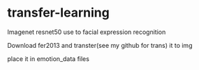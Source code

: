 # transfer-learning
Imagenet resnet50 use to facial expression recognition

Download fer2013 and transter(see my github for trans) it to img 

place it in emotion_data files
